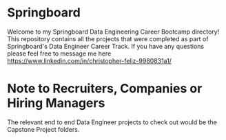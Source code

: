 # Springboard
Welcome to my Springboard Data Engineering Career Bootcamp directory!
This repository contains all the projects that were completed as part of Springboard's Data Engineer Career Track.
If you have any questions please feel free to message me here <https://www.linkedin.com/in/christopher-feliz-9980831a1/>

# Note to Recruiters, Companies or Hiring Managers

The relevant end to end Data Engineer projects to check out would be the Capstone Project folders.
